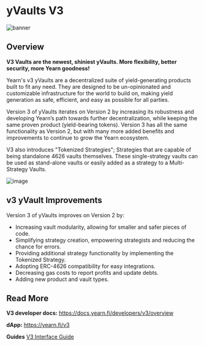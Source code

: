 # yVaults V3

![banner](/img/v3-banner1.png)

## Overview

**V3 Vaults are the newest, shiniest yVaults. More flexibility, better security, more Yearn goodness!**

Yearn's v3 yVaults are a decentralized suite of yield-generating products built to fit any need. They are designed to be un-opinionated and customizable infrastructure for the world to build on, making yield generation as safe, efficient, and easy as possible for all parties.

Version 3 of yVaults iterates on Version 2 by increasing its robustness and developing Yearn’s path towards further decentralization, while keeping the same proven product (yield-bearing tokens). Version 3 has all the same functionality as Version 2, but with many more added benefits and improvements to continue to grow the Yearn ecosystem.

V3 also introduces "Tokenized Strategies"; Strategies that are capable of being standalone 4626 vaults themselves. These single-strategy vaults can be used as stand-alone vaults or easily added as a strategy to a Multi-Strategy Vaults.

![image](/img/charts/yvaults-v3-more-detail.png)

## v3 yVault Improvements

Version 3 of yVaults improves on Version 2 by:

- Increasing vault modularity, allowing for smaller and safer pieces of code.
- Simplifying strategy creation, empowering strategists and reducing the chance for errors.
- Providing additional strategy functionality by implementing the Tokenized Strategy.
- Adopting ERC-4626 compatibility for easy integrations.
- Decreasing gas costs to report profits and update debts.
- Adding new product and vault types.

## Read More

**V3 developer docs:** <PrettyLink>https://docs.yearn.fi/developers/v3/overview</PrettyLink>

**dApp:** <PrettyLink>https://yearn.fi/v3</PrettyLink>

**Guides** <PrettyLink>[V3 Interface Guide](/getting-started/guides/interface-guides/using-yearn-v3)</PrettyLink>
